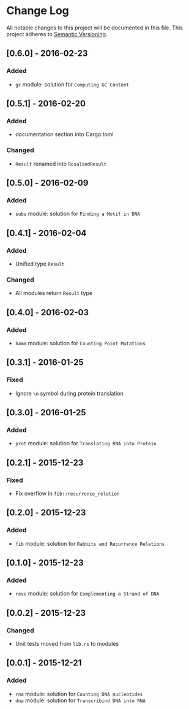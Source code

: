 # Change Log
All notable changes to this project will be documented in this file.
This project adheres to [Semantic Versioning](http://semver.org/).

## [0.6.0] - 2016-02-23
### Added
- `gc` module: solution for `Computing GC Content`

## [0.5.1] - 2016-02-20
### Added
- documentation section into Cargo.toml
### Changed
- `Result` renamed into `RosalindResult`

## [0.5.0] - 2016-02-09
### Added
- `subs` module: solution for `Finding a Motif in DNA`

## [0.4.1] - 2016-02-04
### Added
- Unified type `Result`
### Changed
- All modules return `Result` type

## [0.4.0] - 2016-02-03
### Added
- `hamm` module: solution for `Counting Point Mutations`

## [0.3.1] - 2016-01-25
### Fixed
- Ignore `\n` symbol during protein translation

## [0.3.0] - 2016-01-25
### Added
- `prot` module: solution for `Translating RNA into Protein`

## [0.2.1] - 2015-12-23
### Fixed
- Fix overflow in `fib::recurrence_relation`

## [0.2.0] - 2015-12-23
### Added
- `fib` module: solution for `Rabbits and Recurrence Relations`

## [0.1.0] - 2015-12-23
### Added
- `revc` module: solution for `Complementing a Strand of DNA`

## [0.0.2] - 2015-12-23
### Changed
- Unit tests moved from `lib.rs` to modules

## [0.0.1] - 2015-12-21
### Added
- `rna` module: solution for `Counting DNA nucleotides`
- `dna` module: solution for `Transcribind DNA into RNA`
